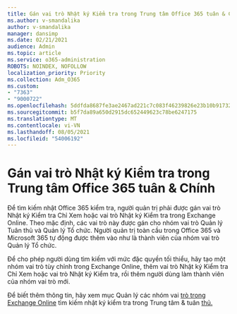 ```yaml
---
title: Gán vai trò Nhật ký Kiểm tra trong Trung tâm Office 365 tuân & Chính
ms.author: v-smandalika
author: v-smandalika
manager: dansimp
ms.date: 02/21/2021
audience: Admin
ms.topic: article
ms.service: o365-administration
ROBOTS: NOINDEX, NOFOLLOW
localization_priority: Priority
ms.collection: Adm_O365
ms.custom:
- "7363"
- "9000722"
ms.openlocfilehash: 5ddfda8687fe3ae2467ad221c7c083f46239826e23b10b91732ea06fd4649f3e
ms.sourcegitcommit: b5f7da89a650d2915dc652449623c78be6247175
ms.translationtype: MT
ms.contentlocale: vi-VN
ms.lasthandoff: 08/05/2021
ms.locfileid: "54006192"
---
```

# <a name="assign-an-audit-log-role-in-the-office-365-security--compliance-center"></a>Gán vai trò Nhật ký Kiểm tra trong Trung tâm Office 365 tuân & Chính

Để tìm kiếm nhật Office 365 kiểm tra, người  quản trị phải được  gán vai trò Nhật ký Kiểm tra Chỉ Xem hoặc vai trò Nhật ký Kiểm tra trong Exchange Online. Theo mặc định, các vai trò này được gán cho nhóm vai trò Quản lý Tuân thủ và Quản lý Tổ chức. Người quản trị toàn cầu trong Office 365 và Microsoft 365 tự động được thêm vào như là thành viên của nhóm vai trò Quản lý Tổ chức.

Để cho phép người dùng tìm kiếm với mức đặc quyền tối thiểu,  hãy tạo một nhóm  vai trò tùy chỉnh trong Exchange Online, thêm vai trò Nhật ký Kiểm tra Chỉ Xem hoặc vai trò Nhật ký Kiểm tra, rồi thêm người dùng làm thành viên của nhóm vai trò mới.

Để biết thêm thông tin, hãy xem mục Quản lý các nhóm vai [trò trong Exchange Online](https://docs.microsoft.com/Exchange/permissions-exo/role-groups) tìm kiếm nhật ký kiểm tra trong Trung tâm & tuân [thủ.](https://docs.microsoft.com/microsoft-365/compliance/search-the-audit-log-in-security-and-compliance)